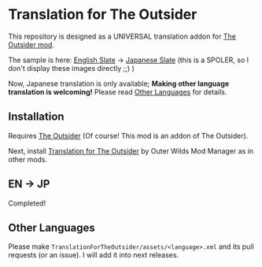 # Translation for The Outsider

This repository is designed as a UNIVERSAL translation addon for [The Outsider mod](https://outerwildsmods.com/mods/theoutsider/).

The sample is here: [English Slate](fig/screenshot_slate_english.png) -> [Japanese Slate](fig/screenshot_slate_japanese.png) (this is a SPOLER, so I don't display these images directly ;;) )

Now, Japanese translation is only available;
**Making other language translation is welcoming!** Please read [Other Languages](#other-languages) for details.

## Installation

Requires [The Outsider](https://outerwildsmods.com/mods/theoutsider/) (Of course! This mod is an addon of The Outsider).

Next, install [Translation for The Outsider](https://outerwildsmods.com/mods/translationfortheoutsider/) by Outer Wilds Mod Manager as in other mods.

## EN -> JP

Completed!

## Other Languages

Please make `TranslationForTheOutsider/assets/<language>.xml` and its pull requests (or an issue). I will add it into next releases.
